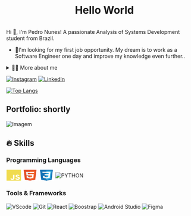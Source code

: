 <!--título-->
<div id="user-content-toc">
  <ul align="center">
    <summary><h1 style="display: inline-block">Hello World</h1></summary>
</div>

<!-- Presentation -->
<p>
  Hi 👋, I'm Pedro Nunes! A passionate Analysis of Systems Development student from Brazil.
  
  - 🔭I'm looking for my first job opportunity. My dream is to work as a Software Engineer one day and improve my knowledge even further..
</p>

<!-- Dropdown -->
<details>
  <summary>👨‍💻 More about me</summary>

  - 💬 I am 19 years old, currently living in Brazil. I have experience with HTML/CSS/JS, Bootstrap and React.

  - ⚡I'm falling more and more in love with this area of ​​technology, I'm learning to read books now and it's become part of my day, and I'm looking for freelance jobs to test my knowledge in web development.\o/
</details>

<!-- Links -->
[![Instagram](https://img.shields.io/badge/Instagram-E4405F?style=for-the-badge&logo=instagram&logoColor=white)](https://www.instagram.com/pedro.nunix/)
[![LinkedIn](https://img.shields.io/badge/LinkedIn-0077B5?style=for-the-badge&logo=linkedin&logoColor=white)](https://www.linkedin.com/in/devpedronunes/)

<!-- GithubStats -->
[![Top Langs](https://github-readme-stats.vercel.app/api/top-langs/?username=devnunes)](https://github.com/anuraghazra/github-readme-stats)

<!-- Portfolio -->
## Portfolio: shortly


<!-- GIF -->
<p align="left">
  <img align="center" src="https://github.com/VariableBee/VariableBee/assets/77739311/4e9f41af-6b57-49a7-b15a-74322e96b4d7" alt="Imagem">
</p>

## 🔥 Skills
<!-- Skills: Programming Languages -->
  <div style="flex-basis: 48%;">
    <h3>Programming Languages</h3>
    <img align="center" alt="Js" height="30" width="40" src="https://raw.githubusercontent.com/devicons/devicon/master/icons/javascript/javascript-plain.svg">
    <img align="center" alt="HTML" height="30" width="40" src="https://raw.githubusercontent.com/devicons/devicon/master/icons/html5/html5-original.svg">
    <img align="center" alt="CSS" height="30" width="40" src="https://raw.githubusercontent.com/devicons/devicon/master/icons/css3/css3-original.svg">
    <img align="center" alt="PYTHON" height="35" width="40" src="https://cdn.jsdelivr.net/gh/devicons/devicon@latest/icons/python/python-original.svg" />
  </div>
  
  <!-- Skills: Tools & Frameworks -->
  <div style="flex-basis: 48%;">
    <h3>Tools & Frameworks</h3>
    <img align="center" alt="VScode" height="30" width="40" src="https://cdn.jsdelivr.net/gh/devicons/devicon/icons/vscode/vscode-original.svg">
    <img align="center" alt="Git" height="30" width="40" src="https://cdn.jsdelivr.net/gh/devicons/devicon/icons/git/git-original.svg">
    <img align="center" alt="React" src="https://cdn.jsdelivr.net/gh/devicons/devicon@latest/icons/react/react-original.svg"  width="40" height="35" />
    <img align="center" alt="Boostrap" src="https://cdn.jsdelivr.net/gh/devicons/devicon@latest/icons/bootstrap/bootstrap-original.svg" width="40" height="35" />
    <img align="center" alt="Android Studio" src="https://cdn.jsdelivr.net/gh/devicons/devicon@latest/icons/androidstudio/androidstudio-original.svg" width="40" height="35"/>
    <img   align="center" alt="Figma"  src="https://cdn.jsdelivr.net/gh/devicons/devicon@latest/icons/figma/figma-original.svg" width="40" height="35" />
  </div>
  
 

